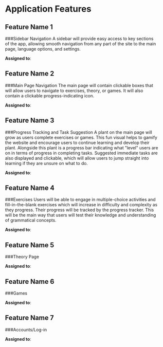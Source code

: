 # Application Features

## Feature Name 1
###Sidebar Navigation
A sidebar will provide easy access to key sections of the app, allowing smooth navigation from any part of the site to the main page, language options, and settings. 

**Assigned to**: 
  
## Feature Name 2
###Main Page Navigation
The main page will contain clickable boxes that will allow users to navigate to exercises, theory, or games. It will also contain a clickable progress-indicating icon. 

**Assigned to**: 

## Feature Name 3
###Progress Tracking and Task Suggestion
A plant on the main page will grow as users complete exercises or games. This fun visual helps to gamify the website and encourage users to continue learning and develop their plant. Alongside this plant is a progress bar indicating what "level" users are on in terms of progress in completing tasks. Suggested immediate tasks are also displayed and clickable, which will allow users to jump straight into learning if they are unsure on what to do.


**Assigned to**: 

## Feature Name 4
###Exercises 
Users will be able to engage in multiple-choice activities and fill-in-the-blank exercises which will increase in difficulty and complexity as they progress. Their progress will be tracked by the progress tracker. This will be the main way that users will test their knowledge and understanding of grammatical concepts. 


**Assigned to**: 

## Feature Name 5
###Theory Page


**Assigned to**: 

## Feature Name 6
###Games


**Assigned to**: 

## Feature Name 7
###Accounts/Log-in



**Assigned to**: 
